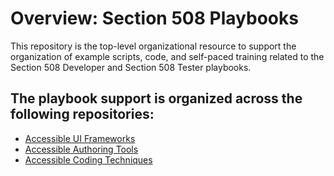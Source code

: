 # Overview: Section 508 Playbooks
This repository is the top-level organizational resource to support the organization of example scripts, code, and self-paced training related to the Section 508 Developer and Section 508 Tester playbooks.  

## The playbook support is organized across the following repositories:  

* [Accessible UI Frameworks](https://github.com/akingkci/508-Test-Automation/tree/master/examples/pa11y)
* [Accessible Authoring Tools](https://github.com/akingkci/508-Test-Automation/tree/master/examples/pa11y)
* [Accessible Coding Techniques](https://github.com/akingkci/508-Test-Automation/tree/master/examples/pa11y)

